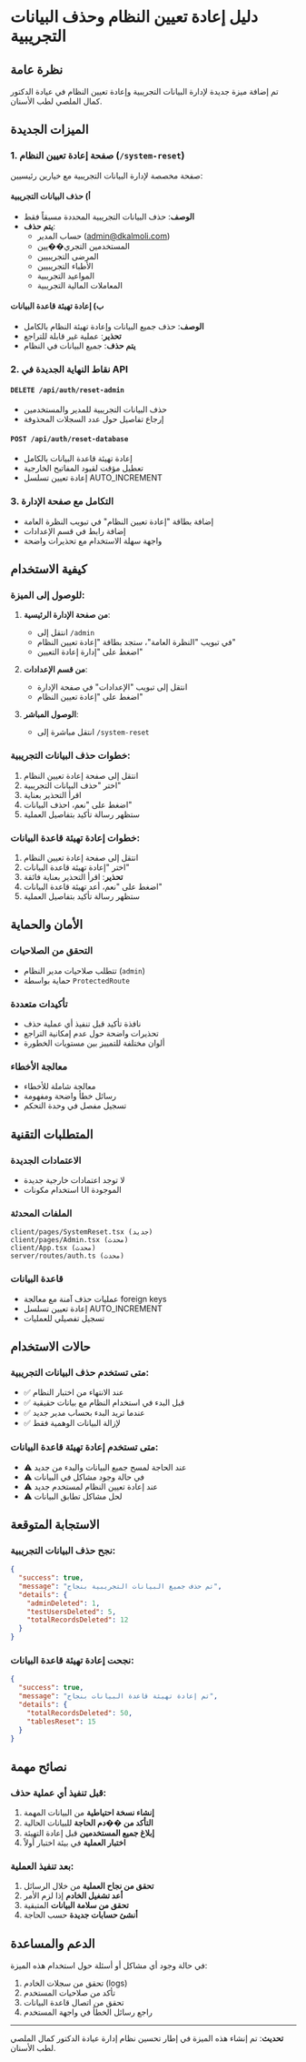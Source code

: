 # دليل إعادة تعيين النظام وحذف البيانات التجريبية

## نظرة عامة

تم إضافة ميزة جديدة لإدارة البيانات التجريبية وإعادة تعيين النظام في عيادة الدكتور كمال الملصي لطب الأسنان.

## الميزات الجديدة

### 1. صفحة إعادة تعيين النظام (`/system-reset`)

صفحة مخصصة لإدارة البيانات التجريبية مع خيارين رئيسيين:

#### أ) حذف البيانات التجريبية
- **الوصف**: حذف البيانات التجريبية المحددة مسبقاً فقط
- **يتم حذف**:
  - حساب المدير (admin@dkalmoli.com)
  - المستخدمين التجري��يين
  - المرضى التجريبيين
  - الأطباء التجريبيين
  - المواعيد التجريبية
  - المعاملات المالية التجريبية

#### ب) إعادة تهيئة قاعدة البيانات
- **الوصف**: حذف جميع البيانات وإعادة تهيئة النظام بالكامل
- **تحذير**: عملية غير قابلة للتراجع
- **يتم حذف**: جميع البيانات في النظام

### 2. نقاط النهاية الجديدة في API

#### `DELETE /api/auth/reset-admin`
- حذف البيانات التجريبية للمدير والمستخدمين
- إرجاع تفاصيل حول عدد السجلات المحذوفة

#### `POST /api/auth/reset-database`
- إعادة تهيئة قاعدة البيانات بالكامل
- تعطيل مؤقت لقيود المفاتيح الخارجية
- إعادة تعيين تسلسل AUTO_INCREMENT

### 3. التكامل مع صفحة الإدارة

- إضافة بطاقة "إعادة تعيين النظام" في تبويب النظرة العامة
- إضافة رابط في قسم الإعدادات
- واجهة سهلة الاستخدام مع تحذيرات واضحة

## كيفية الاستخدام

### للوصول إلى الميزة:

1. **من صفحة الإدارة الرئيسية**:
   - انتقل إلى `/admin`
   - في تبويب "النظرة العامة"، ستجد بطاقة "إعادة تعيين النظام"
   - اضغط على "إدارة إعادة التعيين"

2. **من قسم الإعدادات**:
   - انتقل إلى تبويب "الإعدادات" في صفحة الإدارة
   - اضغط على "إعادة تعيين النظام"

3. **الوصول المباشر**:
   - انتقل مباشرة إلى `/system-reset`

### خطوات حذف البيانات التجريبية:

1. انتقل إلى صفحة إعادة تعيين النظام
2. اختر "حذف البيانات التجريبية"
3. اقرأ التحذير بعناية
4. اضغط على "نعم، احذف البيانات"
5. ستظهر رسالة تأكيد بتفاصيل العملية

### خطوات إعادة تهيئة قاعدة البيانات:

1. انتقل إلى صفحة إعادة تعيين النظام
2. اختر "إعادة تهيئة قاعدة البيانات"
3. **تحذير**: اقرأ التحذير بعناية فائقة
4. اضغط على "نعم، أعد تهيئة قاعدة البيانات"
5. ستظهر رسالة تأكيد بتفاصيل العملية

## الأمان والحماية

### التحقق من الصلاحيات
- تتطلب صلاحيات مدير النظام (`admin`)
- حماية بواسطة `ProtectedRoute`

### تأكيدات متعددة
- نافذة تأكيد قبل تنفيذ أي عملية حذف
- تحذيرات واضحة حول عدم إمكانية التراجع
- ألوان مختلفة للتمييز بين مستويات الخطورة

### معالجة الأخطاء
- معالجة شاملة للأخطاء
- رسائل خطأ واضحة ومفهومة
- تسجيل مفصل في وحدة التحكم

## المتطلبات التقنية

### الاعتمادات الجديدة
- لا توجد اعتمادات خارجية جديدة
- استخدام مكونات UI الموجودة

### الملفات المحدثة
```
client/pages/SystemReset.tsx (جديد)
client/pages/Admin.tsx (محدث)
client/App.tsx (محدث)
server/routes/auth.ts (محدث)
```

### قاعدة البيانات
- عمليات حذف آمنة مع معالجة foreign keys
- إعادة تعيين تسلسل AUTO_INCREMENT
- تسجيل تفصيلي للعمليات

## حالات الاستخدام

### متى تستخدم حذف البيانات التجريبية:
- ✅ عند الانتهاء من اختبار النظام
- ✅ قبل البدء في استخدام النظام مع بيانات حقيقية
- ✅ عندما تريد البدء بحساب مدير جديد
- ✅ لإزالة البيانات الوهمية فقط

### متى تستخدم إعادة تهيئة قاعدة البيانات:
- ⚠️ عند الحاجة لمسح جميع البيانات والبدء من جديد
- ⚠️ في حالة وجود مشاكل في البيانات
- ⚠️ عند إعادة تعيين النظام لمستخدم جديد
- ⚠️ لحل مشاكل تطابق البيانات

## الاستجابة المتوقعة

### نجح حذف البيانات التجريبية:
```json
{
  "success": true,
  "message": "تم حذف جميع البيانات التجريبية بنجاح",
  "details": {
    "adminDeleted": 1,
    "testUsersDeleted": 5,
    "totalRecordsDeleted": 12
  }
}
```

### نجحت إعادة تهيئة قاعدة البيانات:
```json
{
  "success": true,
  "message": "تم إعادة تهيئة قاعدة البيانات بنجاح",
  "details": {
    "totalRecordsDeleted": 50,
    "tablesReset": 15
  }
}
```

## نصائح مهمة

### قبل تنفيذ أي عملية حذف:
1. **إنشاء نسخة احتياطية** من البيانات المهمة
2. **التأكد من ��دم الحاجة** للبيانات الحالية
3. **إبلاغ جميع المستخدمين** قبل إعادة التهيئة
4. **اختبار العملية** في بيئة اختبار أولاً

### بعد تنفيذ العملية:
1. **تحقق من نجاح العملية** من خلال الرسائل
2. **أعد تشغيل الخادم** إذا لزم الأمر
3. **تحقق من سلامة البيانات** المتبقية
4. **أنشئ حسابات جديدة** حسب الحاجة

## الدعم والمساعدة

في حالة وجود أي مشاكل أو أسئلة حول استخدام هذه الميزة:

1. تحقق من سجلات الخادم (logs)
2. تأكد من صلاحيات المستخدم
3. تحقق من اتصال قاعدة البيانات
4. راجع رسائل الخطأ في واجهة المستخدم

---

**تحديث**: تم إنشاء هذه الميزة في إطار تحسين نظام إدارة عيادة الدكتور كمال الملصي لطب الأسنان.
